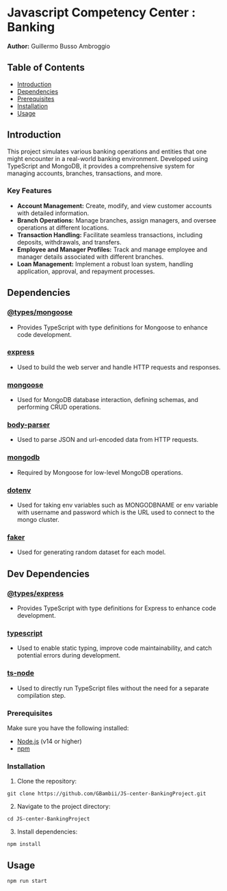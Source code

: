 # Javascript Competency Center : Banking

**Author:** Guillermo Busso Ambroggio

## Table of Contents

- [Introduction](#introduction)
- [Dependencies](#dependencies)
- [Prerequisites](#prerequisites)
- [Installation](#installation)
- [Usage](#usage)

## Introduction

This project simulates various banking operations and entities that one might encounter in a real-world banking environment. Developed using TypeScript and MongoDB, it provides a comprehensive system for managing accounts, branches, transactions, and more.

### Key Features

- **Account Management:** Create, modify, and view customer accounts with detailed information.
- **Branch Operations:** Manage branches, assign managers, and oversee operations at different locations.
- **Transaction Handling:** Facilitate seamless transactions, including deposits, withdrawals, and transfers.
- **Employee and Manager Profiles:** Track and manage employee and manager details associated with different branches.
- **Loan Management:** Implement a robust loan system, handling application, approval, and repayment processes.

## Dependencies

### [@types/mongoose](https://www.npmjs.com/package/@types/mongoose)
- Provides TypeScript with type definitions for Mongoose to enhance code development.

### [express](https://www.npmjs.com/package/express)
- Used to build the web server and handle HTTP requests and responses.

### [mongoose](https://www.npmjs.com/package/mongoose)
- Used for MongoDB database interaction, defining schemas, and performing CRUD operations.

### [body-parser](https://www.npmjs.com/package/body-parser)
- Used to parse JSON and url-encoded data from HTTP requests.

### [mongodb](https://www.npmjs.com/package/mongodb)
- Required by Mongoose for low-level MongoDB operations.

### [dotenv](https://www.npmjs.com/package/dotenv)
- Used for taking env variables such as MONGODBNAME or env variable with username and password which is the URL used to connect to the mongo cluster.

### [faker](https://www.npmjs.com/package/@faker-js/faker)
- Used for generating random dataset for each model.

## Dev Dependencies

### [@types/express](https://www.npmjs.com/package/@types/express)
- Provides TypeScript with type definitions for Express to enhance code development.


### [typescript](https://www.npmjs.com/package/typescript)
- Used to enable static typing, improve code maintainability, and catch potential errors during development.

### [ts-node](https://www.npmjs.com/package/ts-node)
- Used to directly run TypeScript files without the need for a separate compilation step.


### Prerequisites

Make sure you have the following installed:

- [Node.js](https://nodejs.org/) (v14 or higher)
- [npm](https://www.npmjs.com/)

### Installation

1. Clone the repository:

```
git clone https://github.com/GBambii/JS-center-BankingProject.git
```

2. Navigate to the project directory:

```
cd JS-center-BankingProject
```
3. Install dependencies:

```
npm install
```
## Usage

```
npm run start 
```